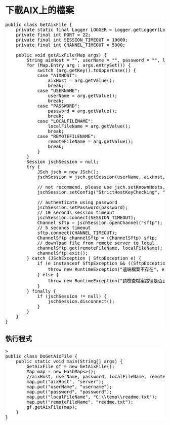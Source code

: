 # 下載AIX上的檔案
<pre style="color:#000000;background:#ffffff;">
public class GetAixFile {
    private static final Logger LOGGER = Logger.getLogger(Logger.GLOBAL_LOGGER_NAME);
    private final int PORT = 22;
    private final int SESSION_TIMEOUT = 10000;
    private final int CHANNEL_TIMEOUT = 5000;

    public void getAixFile(Map<String, String> args) {
        String aixHost = "", userName = "", password = "", localFileName = "", remoteFileName = "";
        for (Map.Entry<String, String> arg : args.entrySet()) {
            switch (arg.getKey().toUpperCase()) {
            case "AIXHOST":
                aixHost = arg.getValue();
                break;
            case "USERNAME":
                userName = arg.getValue();
                break;
            case "PASSWORD":
                password = arg.getValue();
                break;
            case "LOCALFILENAME":
                localFileName = arg.getValue();
                break;
            case "REMOTEFILENAME":
                remoteFileName = arg.getValue();
                break;
            }
        }
        Session jschSession = null;
        try {
            JSch jsch = new JSch();
            jschSession = jsch.getSession(userName, aixHost, PORT);

            // not recommend, please use jsch.setKnownHosts, security concern
            jschSession.setConfig("StrictHostKeyChecking", "no");

            // authenticate using password
            jschSession.setPassword(password);
            // 10 seconds session timeout
            jschSession.connect(SESSION_TIMEOUT);
            Channel sftp = jschSession.openChannel("sftp");
            // 5 seconds timeout
            sftp.connect(CHANNEL_TIMEOUT);
            ChannelSftp channelSftp = (ChannelSftp) sftp;
            // download file from remote server to local
            channelSftp.get(remoteFileName, localFileName);
            channelSftp.exit();
        } catch (JSchException | SftpException e) {
            if (e instanceof SftpException && ((SftpException) e).id == ChannelSftp.SSH_FX_NO_SUCH_FILE) {
                throw new RuntimeException("遠端檔案不存在", e);
            } else {
                throw new RuntimeException("請檢查檔案路徑是否正確.", e);
            }
        } finally {
            if (jschSession != null) {
                jschSession.disconnect();
            }
        }
    }
}
</pre>
## 執行程式
<pre style="color:#000000;background:#ffffff;">>
public class DoGetAixFile {
    public static void main(String[] args) {
        GetAixFile gf = new GetAixFile();
        Map<String,String> map = new HashMap<>();
        //aixHost, userName, password, localFileName, remoteFileName
        map.put("aixHost", "server");
        map.put("userName", "username");
        map.put("password", "password");
        map.put("localFileName", "C:\\temp\\readme.txt");
        map.put("remoteFileName", "readme.txt");
        gf.getAixFile(map);
    }
}
</pre>